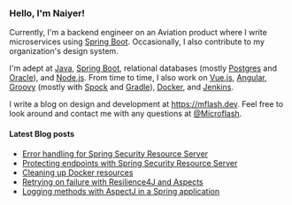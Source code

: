 ### Hello, I'm Naiyer!

Currently, I'm a backend engineer on an Aviation product where I write microservices using [Spring Boot](https://spring.io/projects/spring-boot). Occasionally, I also contribute to my organization's design system.

I'm adept at [Java](https://openjdk.java.net/), [Spring Boot](https://spring.io/projects/spring-boot), relational databases (mostly [Postgres](https://www.postgresql.org/) and [Oracle](https://www.oracle.com/database/)), and [Node.js](https://nodejs.org/en/). From time to time, I also work on [Vue.js](https://vuejs.org/), [Angular](https://angular.io/), [Groovy](https://groovy-lang.org/) (mostly with [Spock](https://github.com/spockframework/spock) and [Gradle](https://gradle.org/)), [Docker](https://www.docker.com/), and [Jenkins](https://www.jenkins.io/).

I write a blog on design and development at <https://mflash.dev>. Feel free to look around and contact me with any questions at [@Microflash](https://www.twitter.com/Microflash).

#### Latest Blog posts

<!-- BLOG-POST-LIST:START -->
- [Error handling for Spring Security Resource Server](https://mflash.dev/blog/2021/01/19/error-handling-for-spring-security-resource-server/)
- [Protecting endpoints with Spring Security Resource Server](https://mflash.dev/blog/2020/11/15/protecting-endpoints-with-spring-security-resource-server/)
- [Cleaning up Docker resources](https://mflash.dev/blog/2020/10/22/cleaning-up-docker-resources/)
- [Retrying on failure with Resilience4J and Aspects](https://mflash.dev/blog/2020/09/26/retrying-on-failure-with-resilience4j-and-aspects/)
- [Logging methods with AspectJ in a Spring application](https://mflash.dev/blog/2020/09/13/logging-methods-with-aspectj-in-a-spring-application/)
<!-- BLOG-POST-LIST:END -->
